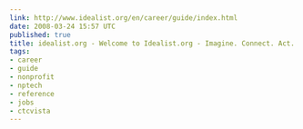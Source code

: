 ```yaml
---
link: http://www.idealist.org/en/career/guide/index.html
date: 2008-03-24 15:57 UTC
published: true
title: idealist.org - Welcome to Idealist.org - Imagine. Connect. Act.
tags:
- career
- guide
- nonprofit
- nptech
- reference
- jobs
- ctcvista
---
```



